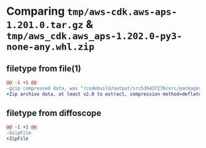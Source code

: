 # Comparing `tmp/aws-cdk.aws-aps-1.201.0.tar.gz` & `tmp/aws_cdk.aws_aps-1.202.0-py3-none-any.whl.zip`

## filetype from file(1)

```diff
@@ -1 +1 @@
-gzip compressed data, was "/codebuild/output/src536437278/src/packages/@aws-cdk/aws-aps/dist/python/aws-cdk.aws-aps-1.201.0.tar", last modified: Wed May 10 17:09:29 2023, max compression
+Zip archive data, at least v2.0 to extract, compression method=deflate
```

## filetype from diffoscope

```diff
@@ -1 +1 @@
-GzipFile
+ZipFile
```

